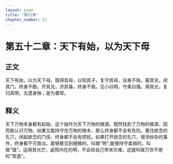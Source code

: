 ```yaml
---
layout: page
title: "第52章"
chapter_number: 52
---
```


# 第五十二章：天下有始，以为天下母

## 正文
天下有始，以为天下母。既得其母，以知其子，复守其母，没身不殆。塞其兑，闭其门，终身不勤。开其兑，济其事，终身不救。见小曰明，守柔曰强。用其光，复归其明，无遗身殃；是为袭常。

## 释义
天下万物本身都有起始，这个始作为天下万物的根源。既然找到了万物的根源，因而能认识万物，如果又能持守住万物的根本，那么终身都不会有危险。塞住欲念的孔穴，闭起欲念的门径，终身都不会有烦扰。如果打开欲念的孔穴，增添纷杂的事件，终身都不可救治。能够察见到细微的，叫做"明";能够持守柔弱的，叫做"强"。运用其光芒，返照内在的明，不会给自己带来灾难，这就叫做万世不绝的"常道"。